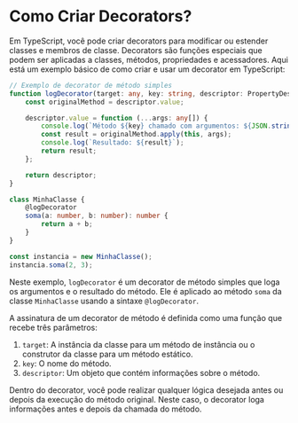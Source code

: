# Como Criar Decorators?
Em TypeScript, você pode criar decorators para modificar ou estender classes e membros de classe. Decorators são funções especiais que podem ser aplicadas a classes, métodos, propriedades e acessadores. Aqui está um exemplo básico de como criar e usar um decorator em TypeScript:

```typescript
// Exemplo de decorator de método simples
function logDecorator(target: any, key: string, descriptor: PropertyDescriptor) {
    const originalMethod = descriptor.value;

    descriptor.value = function (...args: any[]) {
        console.log(`Método ${key} chamado com argumentos: ${JSON.stringify(args)}`);
        const result = originalMethod.apply(this, args);
        console.log(`Resultado: ${result}`);
        return result;
    };

    return descriptor;
}

class MinhaClasse {
    @logDecorator
    soma(a: number, b: number): number {
        return a + b;
    }
}

const instancia = new MinhaClasse();
instancia.soma(2, 3);
```

Neste exemplo, `logDecorator` é um decorator de método simples que loga os argumentos e o resultado do método. Ele é aplicado ao método `soma` da classe `MinhaClasse` usando a sintaxe `@logDecorator`.

A assinatura de um decorator de método é definida como uma função que recebe três parâmetros:
1. `target`: A instância da classe para um método de instância ou o construtor da classe para um método estático.
2. `key`: O nome do método.
3. `descriptor`: Um objeto que contém informações sobre o método.

Dentro do decorator, você pode realizar qualquer lógica desejada antes ou depois da execução do método original. Neste caso, o decorator loga informações antes e depois da chamada do método.
